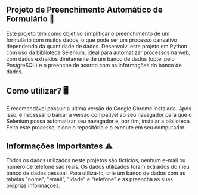<h2> Projeto de Preenchimento Automático de Formulário 🤖 </h2>

<p> Este projeto tem como objetivo simplificar o preenchimento de um formulário com muitos dados, o que pode ser um processo cansativo dependendo da quantidade de dados. Desenvolvi este projeto em Python com uso da biblioteca Selenium, ideal para automatizar processos na web, com dados extraídos diretamente de um banco de dados (optei pelo PostgreSQL) e o preenche de acordo com as informações do banco de dados.</p>

<h2> Como utilizar? 🖥️ </h2>

<p> É recomendável possuir a última versão do Google Chrome instalada. Após isso, é necessário baixar a versão compatível ao seu navegador para que o Selenium possa automatizar seu navegador e, por fim, instalar a biblioteca. Feito este processo, clone o repositório e o execute em seu computador. </p>

<h2> Informações Importantes ⚠️ </h2>

<p> Todos os dados utilizados neste projetos são fictícios, nenhum e-mail ou número de telefone são reais. Os dados utilizados foram extraídos do meu banco de dados pessoal .Para utilizá-lo, crie um banco de dados com as tabelas "nome", "email", "idade" e "telefone" e as preencha as suas próprias informações.</p>
